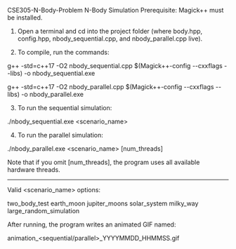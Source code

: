 CSE305-N-Body-Problem
N-Body Simulation
Prerequisite: Magick++ must be installed.

1) Open a terminal and cd into the project folder (where body.hpp, config.hpp, nbody_sequential.cpp, and nbody_parallel.cpp live).

2) To compile, run the commands:

g++ -std=c++17 -O2 nbody_sequential.cpp $(Magick++-config --cxxflags --libs) -o nbody_sequential.exe

g++ -std=c++17 -O2 nbody_parallel.cpp   $(Magick++-config --cxxflags --libs) -o nbody_parallel.exe


3) To run the sequential simulation:

./nbody_sequential.exe <scenario_name>

4) To run the parallel simulation:

./nbody_parallel.exe <scenario_name> [num_threads]

Note that if you omit [num_threads], the program uses all available hardware threads.

------------------------------------------------------------------------------------------

Valid <scenario_name> options:

two_body_test
earth_moon
jupiter_moons
solar_system
milky_way
large_random_simulation


After running, the program writes an animated GIF named:

animation_<sequential/parallel>_YYYYMMDD_HHMMSS.gif


